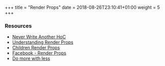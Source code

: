 +++
title = "Render Props"
date =  2018-08-26T23:10:41+01:00
weight = 5
+++

### Resources

- [Never Write Another HoC](https://www.youtube.com/watch?v=BcVAq3YFiuc&t=2659s)
- [Understanding Render Props](https://www.leveluptutorials.com/tutorials/level-2-react/understanding-render-props)
- [Children Render Props](https://www.leveluptutorials.com/tutorials/level-2-react/children-render-props)
- [Facebook - Render Props](https://reactjs.org/docs/render-props.html)
- [Do more with less](https://hackernoon.com/do-more-with-less-using-render-props-de5bcdfbe74c)
